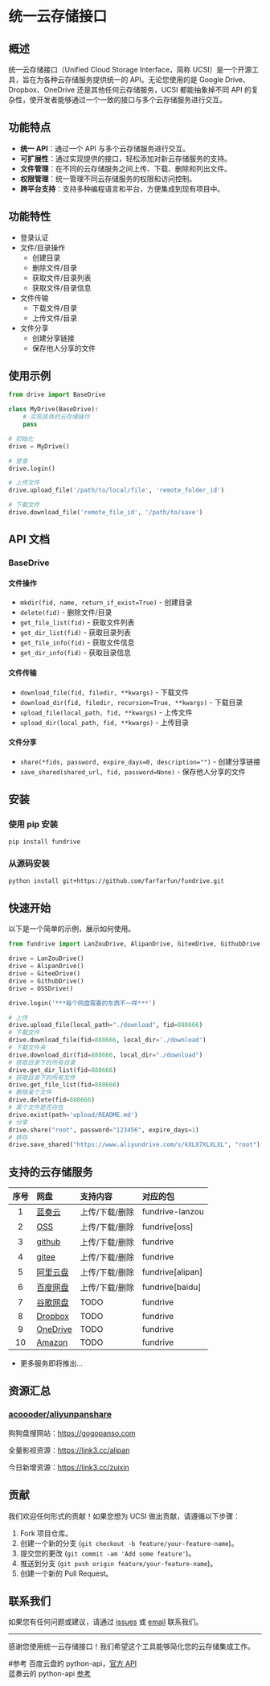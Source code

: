 # 统一云存储接口

## 概述

统一云存储接口（Unified Cloud Storage Interface，简称 UCSI）是一个开源工具，旨在为各种云存储服务提供统一的 API。无论您使用的是 Google Drive、Dropbox、OneDrive 还是其他任何云存储服务，UCSI 都能抽象掉不同 API 的复杂性，使开发者能够通过一个一致的接口与多个云存储服务进行交互。

## 功能特点

- **统一 API**：通过一个 API 与多个云存储服务进行交互。
- **可扩展性**：通过实现提供的接口，轻松添加对新云存储服务的支持。
- **文件管理**：在不同的云存储服务之间上传、下载、删除和列出文件。
- **权限管理**：统一管理不同云存储服务的权限和访问控制。
- **跨平台支持**：支持多种编程语言和平台，方便集成到现有项目中。


## 功能特性

- 登录认证
- 文件/目录操作
  - 创建目录
  - 删除文件/目录
  - 获取文件/目录列表
  - 获取文件/目录信息
- 文件传输
  - 下载文件/目录
  - 上传文件/目录
- 文件分享
  - 创建分享链接
  - 保存他人分享的文件

## 使用示例

```python
from drive import BaseDrive

class MyDrive(BaseDrive):
    # 实现具体的云存储操作
    pass

# 初始化
drive = MyDrive()

# 登录
drive.login()

# 上传文件
drive.upload_file('/path/to/local/file', 'remote_folder_id')

# 下载文件
drive.download_file('remote_file_id', '/path/to/save')
```

## API 文档

### BaseDrive

#### 文件操作

- `mkdir(fid, name, return_if_exist=True)` - 创建目录
- `delete(fid)` - 删除文件/目录
- `get_file_list(fid)` - 获取文件列表
- `get_dir_list(fid)` - 获取目录列表
- `get_file_info(fid)` - 获取文件信息
- `get_dir_info(fid)` - 获取目录信息

#### 文件传输

- `download_file(fid, filedir, **kwargs)` - 下载文件
- `download_dir(fid, filedir, recursion=True, **kwargs)` - 下载目录
- `upload_file(local_path, fid, **kwargs)` - 上传文件
- `upload_dir(local_path, fid, **kwargs)` - 上传目录

#### 文件分享

- `share(*fids, password, expire_days=0, description="")` - 创建分享链接
- `save_shared(shared_url, fid, password=None)` - 保存他人分享的文件


## 安装

### 使用 pip 安装

```bash
pip install fundrive
```

### 从源码安装

```bash
python install git+https://github.com/farfarfun/fundrive.git
```

## 快速开始

以下是一个简单的示例，展示如何使用。

```python
from fundrive import LanZouDrive, AlipanDrive, GiteeDrive, GithubDrive, OSSDrive

drive = LanZouDrive()
drive = AlipanDrive()
drive = GiteeDrive()
drive = GithubDrive()
drive = OSSDrive()

drive.login('***每个网盘需要的东西不一样***')

# 上传
drive.upload_file(local_path="./download", fid=888666)
# 下载文件
drive.download_file(fid=888666, local_dir='./download')
# 下载文件夹
drive.download_dir(fid=888666, local_dir="./download")
# 获取目录下的所有目录
drive.get_dir_list(fid=888666)
# 获取目录下的所有文件
drive.get_file_list(fid=888666)
# 删除某个文件
drive.delete(fid=888666)
# 某个文件是否存在
drive.exist(path='upload/README.md')
# 分享
drive.share("root", password="123456", expire_days=1)
# 转存
drive.save_shared("https://www.aliyundrive.com/s/kXLX7XLXLXL", "root")
```

## 支持的云存储服务

| 序号 | 网盘             | 支持内容          | 对应的包 |
| :--: | :--------------- | :------------- | :-- | 
|  1   | [蓝奏云](src/fundrive/drives/lanzou/README.md)     | 上传/下载/删除    |fundrive-lanzou | 
|  2   | [OSS](src/fundrive/drives/oss/README.md)           | 上传/下载/删除   | fundrive[oss] |
|  3   | [github](src/fundrive/fungit/README.md)            | 上传/下载/删除   | fundrive |
|  4   | [gitee](src/fundrive/fungit/README.md)             | 上传/下载/删除   | fundrive |
|  5   | [阿里云盘](src/fundrive/drives/alipan/README.md)     | 上传/下载/删除   | fundrive[alipan] |
|  6   | [百度网盘](src/fundrive/drives/baidu/README.md)      | 上传/下载/删除   | fundrive[baidu] |
|  7   | [谷歌网盘](src/fundrive/drives/google/README.md)     | TODO           | fundrive |
|  8   | [Dropbox](src/fundrive/drives/dropbox/README.md)   | TODO            | fundrive |
|  9   | [OneDrive](src/fundrive/drives/onedrive/README.md) | TODO            | fundrive |
|  10  | [Amazon](src/fundrive/drives/amazon/README.md)     | TODO            | fundrive |

- 更多服务即将推出...



## 资源汇总

### [acoooder/aliyunpanshare](https://github.com/acoooder/aliyunpanshare)

狗狗盘搜网站：https://gogopanso.com

全量影视资源：https://link3.cc/alipan

今日新增资源：https://link3.cc/zuixin



## 贡献

我们欢迎任何形式的贡献！如果您想为 UCSI 做出贡献，请遵循以下步骤：

1. Fork 项目仓库。
2. 创建一个新的分支 (`git checkout -b feature/your-feature-name`)。
3. 提交您的更改 (`git commit -am 'Add some feature'`)。
4. 推送到分支 (`git push origin feature/your-feature-name`)。
5. 创建一个新的 Pull Request。

<!-- 
## 许可证

本项目采用 MIT 许可证。有关更多信息，请参阅 [LICENSE](LICENSE) 文件。
 -->

## 联系我们

如果您有任何问题或建议，请通过 [issues](https://github.com/farfarfun/fundrive/issues) 或 [email](1007530194@qq.com) 联系我们。

---

感谢您使用统一云存储接口！我们希望这个工具能够简化您的云存储集成工作。



#参考
百度云盘的 python-api，[官方 API](https://openapi.baidu.com/wiki/index.php?title=docs/pcs/rest/file_data_apis_list)  
蓝奏云的 python-api [参考](https://github.com/zaxtyson/LanZouCloud-API)
